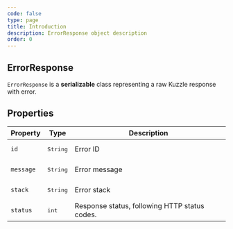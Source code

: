 ```yaml
---
code: false
type: page
title: Introduction
description: ErrorResponse object description
order: 0
---
```


## ErrorResponse

`ErrorResponse` is a **serializable** class representing a raw Kuzzle response with error.

## Properties

| Property | Type | Description |
|--- |--- |--- |
| `id` | <pre>String</pre> | Error ID |
| `message` | <pre>String</pre> | Error message |
| `stack` | <pre>String</pre> | Error stack |
| `status` | <pre>int</pre> | Response status, following HTTP status codes. |
